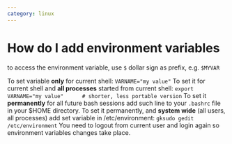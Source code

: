 ```yaml
---
category: linux
---
```

# How do I add environment variables

to access the environment variable, use `$` dollar sign as prefix, e.g. `$MYVAR`

To set variable **only** for current shell:
`VARNAME="my value"`
To set it for current shell and **all processes** started from current shell:
`export VARNAME="my value"      # shorter, less portable version`
To set it **permanently** for all future bash sessions add such line to your `.bashrc` file in your $HOME directory.
To set it permanently, and **system wide** (all users, all processes) add set variable in  /etc/environment:
`gksudo gedit /etc/environment`
You need to logout from current user and login again so environment variables changes take place.
